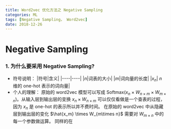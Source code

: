 ```yaml
---
title: Word2vec 优化方法之 Negative Sampling
categories: ML
tags: [Negative Sampling， Word2vec]
date: 2018-12-26
---
```


# Negative Sampling

### 1. 为什么要采用 Negative Sampling?
- 符号说明：
    |符号|含义|
    |----|----|
    |$n$|词表的大小|
    |$m$|词向量的长度|
    |$x_n$| $n$ 维的 one-hot 表示的词向量|
- 个人的理解：
原始的 word2vec 模型可以写成 $\text{Softmax}(x_n \times W_{n \times m} \times W_{m \times n})$。从输入层到输出层的变换 $x_n \times W_{n \times m}$ 可以仅仅看做是一个查表的过程，因为 $x_n$ 是 one-hot 的表示所以并不费时间。 在原始的 word2vec 中从隐藏层到输出层的变化 $\hat{x_m} \times W_{m\times n}$ 需要对 $W_{m \times n}$ 中的每一个参数做运算。 同样的在  

